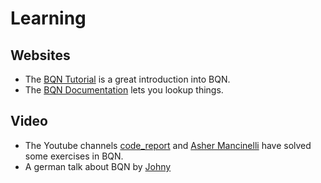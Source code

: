 # Learning

## Websites

- The [BQN Tutorial](https://mlochbaum.github.io/BQN/tutorial/index.html) is a great introduction into BQN.
- The [BQN Documentation](https://mlochbaum.github.io/BQN/doc/index.html) lets you lookup things.

## Video
- The Youtube channels [code\_report](https://www.youtube.com/c/codereport) and [Asher Mancinelli](https://www.youtube.com/c/AsherMancinelli) have solved some exercises in BQN.
- A german talk about BQN by [Johny](https://www.youtube.com/watch?v=cEWrmbXTQ8Y)
